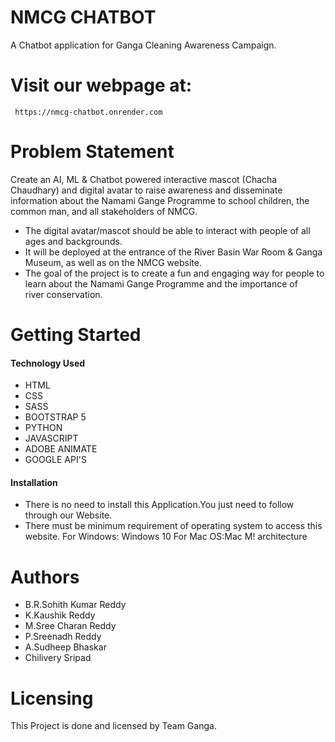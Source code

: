 # NMCG CHATBOT
A Chatbot application for Ganga Cleaning Awareness Campaign.
# Visit our webpage at: 
     https://nmcg-chatbot.onrender.com


# Problem Statement
Create an AI, ML & Chatbot powered interactive mascot (Chacha Chaudhary) and 
digital avatar to raise awareness and disseminate information about the Namami 
Gange Programme to school children, the common man, and all stakeholders of 
NMCG. 
- The digital avatar/mascot should be able to interact with people of all ages and 
backgrounds. 
- It will be deployed at the entrance of the River Basin War Room & Ganga Museum, as 
well as on the NMCG website. 
- The goal of the project is to create a fun and engaging way for people to learn about 
the Namami Gange Programme and the importance of river conservation.

# Getting Started
  ####  Technology Used
- HTML
- CSS
- SASS
- BOOTSTRAP 5
- PYTHON
- JAVASCRIPT
- ADOBE ANIMATE
- GOOGLE API'S
 ####  Installation
* There is no need to install this Application.You just need to follow through our Website.
* There must be minimum requirement of operating system to access this website.
  For Windows: Windows 10
  For Mac OS:Mac M! architecture



# Authors
- B.R.Sohith Kumar Reddy
- K.Kaushik Reddy
- M.Sree Charan Reddy
- P.Sreenadh Reddy
- A.Sudheep Bhaskar
- Chilivery Sripad


# Licensing
This Project is done and licensed by Team Ganga.
  

